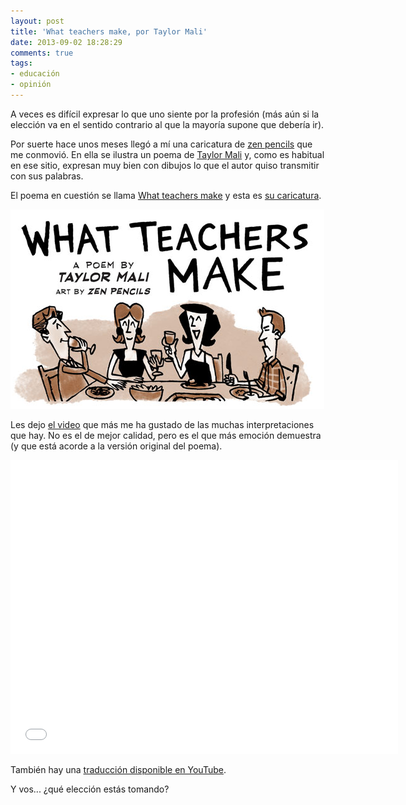 ```yaml
---
layout: post
title: 'What teachers make, por Taylor Mali'
date: 2013-09-02 18:28:29
comments: true
tags:
- educación
- opinión
---
```


A veces es difícil expresar lo que uno siente por la profesión (más aún si la elección va en el sentido contrario al que la mayoría supone que debería ir). 

Por suerte hace unos meses llegó a mí una caricatura de [zen pencils][zenpencils] que me conmovió. En ella se ilustra un poema de [Taylor Mali][taylormali] y, como es habitual en ese sitio, expresan muy bien con dibujos lo que el autor quiso transmitir con sus palabras.

El poema en cuestión se llama [What teachers make][wtm] y esta es [su caricatura][wtmcartoon].

![What teachers make](../img/what-teachers-make.png)

Les dejo [el video][wtmvideo] que más me ha gustado de las muchas interpretaciones que hay. No es el de mejor calidad, pero es el que más emoción demuestra (y que está acorde a la versión original del poema).

<object width="620" height="470"><param name="movie" value="//www.youtube.com/v/RxsOVK4syxU?version=3&amp;hl=en_US"></param><param name="allowFullScreen" value="true"></param><param name="allowscriptaccess" value="always"></param><embed src="//www.youtube.com/v/RxsOVK4syxU?version=3&amp;hl=en_US" type="application/x-shockwave-flash" width="620" height="470" allowscriptaccess="always" allowfullscreen="true"></embed></object>

También hay una [traducción disponible en YouTube][wtmspanish].

Y vos... ¿qué elección estás tomando?

[zenpencils]: http://zenpencils.com/
[taylormali]: http://www.taylormali.com/
[wtm]: http://www.taylormali.com/poems-online/what-teachers-make/
[wtmcartoon]: http://zenpencils.com/comic/124-taylor-mali-what-teachers-make/
[wtmvideo]: http://www.youtube.com/watch?v=RxsOVK4syxU
[wtmspanish]: http://www.youtube.com/watch?v=ZHoKZqILS3E